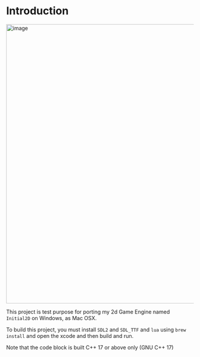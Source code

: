 # Introduction

<img width="752" alt="image" src="https://user-images.githubusercontent.com/13586185/161780539-009fc577-c61a-448e-a3df-fed66d5bb083.png">

This project is test purpose for porting my 2d Game Engine named `Initial2D` on Windows, as Mac OSX.

To build this project, you must install `SDL2` and `SDL_TTF` and `lua` using `brew install` and open the xcode and then build and run.

Note that the code block is built C++ 17 or above only (GNU C++ 17)
